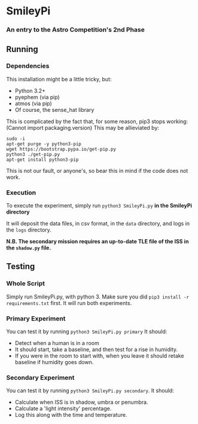 # SmileyPi
### An entry to the Astro Competition's 2nd Phase

## Running
### Dependencies
This installation might be a little tricky, but:

 - Python 3.2+
 - pyephem (via pip)
 - atmos (via pip)
 - Of course, the sense_hat library

This is complicated by the fact that, for some reason, pip3 stops working:(Cannot import packaging.version)
This may be allieviated by:

```
sudo -i
apt-get purge -y python3-pip
wget https://bootstrap.pypa.io/get-pip.py
python3 ./get-pip.py
apt-get install python3-pip
```
This is not our fault, or anyone's, so bear this in mind if the code does not work.


### Execution
To execute the experiment, simply run `python3 SmileyPi.py` **in the SmileyPi directory**

It will deposit the data files, in csv format, in the `data` directory, and logs in the `logs` directory.

**N.B. The secondary mission requires an up-to-date TLE file of the ISS in the `shadow.py` file.**

## Testing
### Whole Script
Simply run SmileyPi.py, with python 3.
Make sure you did `pip3 install -r requirements.txt` first.
It will run both experiments.

### Primary Experiment
You can test it by running `python3 SmileyPi.py primary`
It should:

 - Detect when a human is in a room
 - It should start, take a baseline, and then test for a rise in humidity.
 - If you were in the room to start with, when you leave it should retake baseline if humidity goes down.

### Secondary Experiment
You can test it by running `python3 SmileyPi.py secondary`.
It should:

- Calculate when ISS is in shadow, umbra or penumbra.
- Calculate a 'light intensity' percentage.
- Log this along with the time and temperature.
